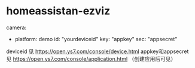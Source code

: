 # homeassistan-ezviz
camera:
  - platform: demo
    id: "yourdeviceid"
    key: "appkey"
    sec: "appsecret"
    
    
    
 deviceid 见 https://open.ys7.com/console/device.html
 appkey和appsecret 见 https://open.ys7.com/console/application.html （创建应用后可见）
